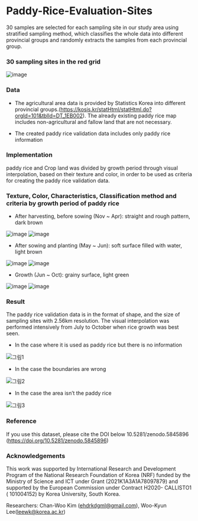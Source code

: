 # Paddy-Rice-Evaluation-Sites
30 samples are selected for each sampling site in our study area using stratified sampling method, which classifies the whole data into different provincial groups and randomly extracts the samples from each provincial group. 

### 30 sampling sites in the red grid

![image](https://user-images.githubusercontent.com/101398489/157885512-d6ac16f8-895c-44ef-aeff-ccdc982c3432.png)

### Data

- The agricultural area data is provided by Statistics Korea into different provincial groups.(https://kosis.kr/statHtml/statHtml.do?orgId=101&tblId=DT_1EB002). The already existing paddy rice map includes non-agricultural and fallow land that are not necessary. 

- The created paddy rice validation data includes only paddy rice information

### Implementation

paddy rice and Crop land was divided by growth period through visual interpolation, based on their texture and color, in order to be used as criteria for creating the paddy rice validation data.

### Texture, Color, Characteristics, Classification method and criteria by growth period of paddy rice

- After harvesting, before sowing (Nov ~ Apr): straight and rough pattern, dark brown

![image](https://user-images.githubusercontent.com/101398489/157891020-a7a3821a-24c4-43c5-8b31-576073804bc3.png)  ![image](https://user-images.githubusercontent.com/101398489/157891028-7b380b76-0acf-4ef9-a2fb-97c54827a5db.png)

- After sowing and planting (May ~ Jun): soft surface filled with water, light brown

![image](https://user-images.githubusercontent.com/101398489/157890930-67ffdebf-4ae1-4252-ad0d-a4b909e329eb.png)  ![image](https://user-images.githubusercontent.com/101398489/157890948-5fbc212a-c7dc-49b3-aac3-fdada00b006f.png)

- Growth (Jun ~ Oct): grainy surface, light green

![image](https://user-images.githubusercontent.com/101398489/157890774-361fb4d9-454b-4677-8cd3-fc261c5c77b8.png)  ![image](https://user-images.githubusercontent.com/101398489/157890884-d4c148a0-0e12-4479-b9c4-142f2eb06f8a.png)

### Result

The paddy rice validation data is in the format of shape, and the size of sampling sites with 2.56km resolution. The visual interpolation was performed intensively from July to October when rice growth was best seen. 

- In the case where it is used as paddy rice but there is no information

![그림1](https://user-images.githubusercontent.com/101398489/157892198-5ae4a873-d550-47ea-a685-74439c917446.png)

- In the case the boundaries are wrong

![그림2](https://user-images.githubusercontent.com/101398489/157892828-c270739b-36c8-4dfa-a21c-6d5f42aaadc5.png)

-	In the case the area isn’t the paddy rice

![그림3](https://user-images.githubusercontent.com/101398489/157892880-fc10df25-2121-4e6c-924f-9eaa9937eabb.png)

### Reference

If you use this dataset, please cite the DOI below 10.5281/zenodo.5845896 (https://doi.org/10.5281/zenodo.5845896)

### Acknowledgements

This work was supported by International Research and Development Program of the National Research Foundation of Korea (NRF) funded by the Ministry of Science and ICT under Grant (2021K1A3A1A78097879) and supported by the European Commission under Contract H2020- CALLISTO1 ( 101004152) by Korea University, South Korea.

Researchers: Chan-Woo Kim (ehdrkdgml@gmail.com), Woo-Kyun Lee(leewk@korea.ac.kr)

